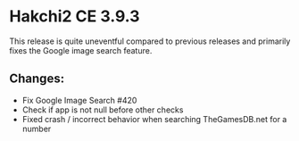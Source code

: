 # Hakchi2 CE 3.9.3

This release is quite uneventful compared to previous releases and primarily fixes the Google image search feature.

## Changes:

* Fix Google Image Search #420
* Check if app is not null before other checks
* Fixed crash / incorrect behavior when searching TheGamesDB.net for a number
